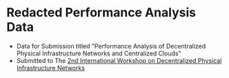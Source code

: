 # Redacted Performance Analysis Data

- Data for Submission titled "Performance Analysis of Decentralized Physical Infrastructure Networks and Centralized Clouds"
- Submitted to The [2nd International Workshop on Decentralized Physical Infrastructure Networks](https://icbc2024.ieee-icbc.org/workshop/depin)

